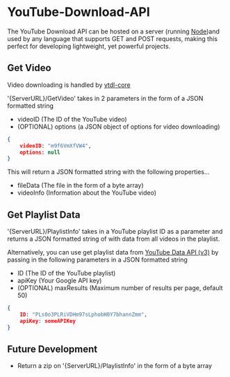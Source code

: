 # YouTube-Download-API

The YouTube Download API can be hosted on a server (running [Node](https://nodejs.org/en/))and used by any language that supports GET and POST requests, making this perfect for developing lightweight, yet powerful projects.

## Get Video

Video downloading is handled by [ytdl-core](https://www.npmjs.com/package/ytdl-core)

'{ServerURL}/GetVideo' takes in 2 parameters in the form of a JSON formatted string
* videoID (The ID of the YouTube video)
* (OPTIONAL) options (a JSON object of options for video downloading)

```json
{
    videoID: "m9f6VmXfVW4",
    options: null
}
```

This will return a JSON formatted string with the following properties...

* fileData (The file in the form of a byte array)
* videoInfo (Information about the YouTube video)

## Get Playlist Data

'{ServerURL}/PlaylistInfo' takes in a YouTube playlist ID as a parameter and returns a JSON formatted string of with data from all videos in the playlist.

Alternatively, you can use get playlist data from [YouTube Data API (v3)](https://developers.google.com/youtube/v3/) by passing in the following parameters in a JSON formatted string

* ID (The ID of the YouTube playlist)
* apiKey (Your Google API key)
* (OPTIONAL) maxResults (Maximum number of results per page, default 50)

```json
{
    ID: "PLs0o3PLRiVDHm97sLphobH0Y7bhannZmm",
    apiKey: someAPIKey
}
```

## Future Development

* Return a zip on '{ServerURL}/PlaylistInfo' in the form of a byte array
